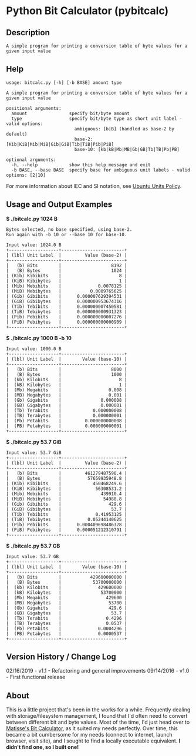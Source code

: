 # Python Bit Calculator (pybitcalc)

## Description
    A simple program for printing a conversion table of byte values for a given input value

## Help
```
usage: bitcalc.py [-h] [-b BASE] amount type

A simple program for printing a conversion table of byte values for a given input value

positional arguments:
  amount                specify bit/byte amount
  type                  specify bit/byte type as short unit label - valid options:
                          ambiguous: [b|B] (handled as base-2 by default)
                          base-2: [Kib|KiB|Mib|MiB|Gib|GiB|Tib|TiB|Pib|PiB]
                          base-10: [kb|kB|Mb|MB|Gb|GB|Tb|TB|Pb|PB]

optional arguments:
  -h, --help            show this help message and exit
  -b BASE, --base BASE  specify base for ambiguous unit labels - valid options: [2|10]
```

For more information about IEC and SI notation, see [Ubuntu Units Policy](https://wiki.ubuntu.com/UnitsPolicy).

## Usage and Output Examples
**$ ./bitcalc.py 1024 B**
```
Bytes selected, no base specified, using base-2.
Run again with -b 10 or --base 10 for base-10.

Input value: 1024.0 B
+-------------------+------------------------+
| (lbl) Unit Label  |         Value (base-2) |
+-------------------+------------------------+
|   (b) Bits        |                   8192 |
|   (B) Bytes       |                   1024 |
| (Kib) Kibibits    |                      8 |
| (KiB) Kibibytes   |                      1 |
| (Mib) Mebibits    |              0.0078125 |
| (MiB) Mebibytes   |           0.0009765625 |
| (Gib) Gibibits    |      0.000007629394531 |
| (GiB) Gibibytes   |      0.000000953674316 |
| (Tib) Tebibits    |      0.000000007450581 |
| (TiB) Tebibytes   |      0.000000000931323 |
| (Pib) Pebibits    |      0.000000000007276 |
| (PiB) Pebibytes   |      0.000000000000909 |
+-------------------+------------------------+
```

**$ ./bitcalc.py 1000 B -b 10**
```
Input value: 1000.0 B
+-------------------+------------------------+
| (lbl) Unit Label  |        Value (base-10) |
+-------------------+------------------------+
|   (b) Bits        |                   8000 |
|   (B) Bytes       |                   1000 |
|  (kb) Kilobits    |                      8 |
|  (kB) Kilobytes   |                      1 |
|  (Mb) Megabits    |                  0.008 |
|  (MB) Megabytes   |                  0.001 |
|  (Gb) Gigabits    |               0.000008 |
|  (GB) Gigabytes   |               0.000001 |
|  (Tb) Terabits    |            0.000000008 |
|  (TB) Terabytes   |            0.000000001 |
|  (Pb) Petabits    |         0.000000000008 |
|  (PB) Petabytes   |         0.000000000001 |
+-------------------+------------------------+
```

**$ ./bitcalc.py 53.7 GiB**
```
Input value: 53.7 GiB
+-------------------+------------------------+
| (lbl) Unit Label  |         Value (base-2) |
+-------------------+------------------------+
|   (b) Bits        |         461279487590.4 |
|   (B) Bytes       |          57659935948.8 |
| (Kib) Kibibits    |            450468249.6 |
| (KiB) Kibibytes   |             56308531.2 |
| (Mib) Mebibits    |               439910.4 |
| (MiB) Mebibytes   |                54988.8 |
| (Gib) Gibibits    |                  429.6 |
| (GiB) Gibibytes   |                   53.7 |
| (Tib) Tebibits    |             0.41953125 |
| (TiB) Tebibytes   |          0.05244140625 |
| (Pib) Pebibits    |      0.000409698486328 |
| (PiB) Pebibytes   |      0.000051212310791 |
+-------------------+------------------------+
```

**$ ./bitcalc.py 53.7 GB**
```
Input value: 53.7 GB
+-------------------+------------------------+
| (lbl) Unit Label  |        Value (base-10) |
+-------------------+------------------------+
|   (b) Bits        |           429600000000 |
|   (B) Bytes       |            53700000000 |
|  (kb) Kilobits    |              429600000 |
|  (kB) Kilobytes   |               53700000 |
|  (Mb) Megabits    |                 429600 |
|  (MB) Megabytes   |                  53700 |
|  (Gb) Gigabits    |                  429.6 |
|  (GB) Gigabytes   |                   53.7 |
|  (Tb) Terabits    |                 0.4296 |
|  (TB) Terabytes   |                 0.0537 |
|  (Pb) Petabits    |              0.0004296 |
|  (PB) Petabytes   |              0.0000537 |
+-------------------+------------------------+
```

## Version History / Change Log
02/16/2019 - v1.1 - Refactoring and general improvements
09/14/2016 - v1.0 - First functional release

## About
This is a little project that's been in the works for a while. Frequently dealing with storage/filesystem management, I found that I'd often need to convert between different bit and byte values. Most of the time, I'd just head over to [Matisse's Bit Calculator](http://www.matisse.net/bitcalc/), as it suited my needs perfectly. Over time, this became a bit cumbersome for my needs (connect to internet, launch browser, visit site), and I sought to find a locally executable equivalent. **I didn't find one, so I built one!**
